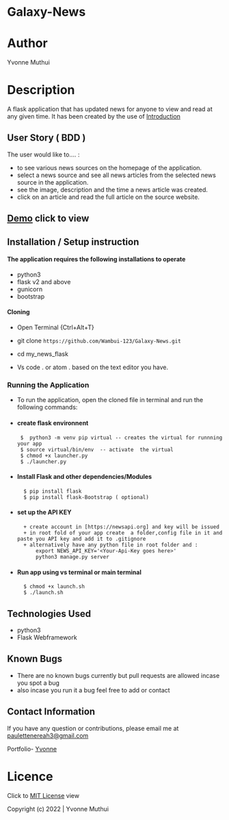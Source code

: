 # Galaxy-News
# Author
Yvonne Muthui

# Description
A flask application that has updated news for anyone to view and read at any given time. It has been created by the use of <a href="doc:introduction" target="_blank">Introduction</a>


## User Story ( BDD ) 
The user would like to.... :
+  to see various news sources on the homepage of the application.
+ select a news source and see all news articles from the selected news source in the application.
+  see the image, description and the time a news article was created.
+ click on an article and read the full article on the source website.

## [Demo](https://news-galaxy.herokuapp.com/) click to view


## Installation / Setup instruction

#### The application requires the following installations to operate 
* python3
* flask v2 and above
* gunicorn
* bootstrap

#### Cloning

* Open Terminal {Ctrl+Alt+T}

* git clone ``https://github.com/Wambui-123/Galaxy-News.git``



* cd my_news_flask

* Vs code . or atom . based on the text editor you have.

### Running the Application
* To run the application, open the cloned file in terminal and run the following commands:
 * #### create flask environnent
        $  python3 -m venv pip virtual -- creates the virtual for runnning your app      
        $ source virtual/bin/env  -- activate  the virtual
        $ chmod +x launcher.py
        $ ./launcher.py
* #### Install Flask and other dependencies/Modules
        $ pip install flask
        $ pip install flask-Bootstrap ( optional)
* #### set up the API KEY
        + create account in [https://newsapi.org] and key will be issued
        + in root fold of your app create  a folder,config file in it and paste you API key and add it to .gitignore
        + alternatively have any python file in root folder and :
            export NEWS_API_KEY='<Your-Api-Key goes here>'
            python3 manage.py server
* #### Run app using vs terminal or main terminal
        $ chmod +x launch.sh
        $ ./launch.sh


## Technologies Used

* python3
* Flask Webframework


## Known Bugs
* There are no known bugs currently but pull requests are allowed incase you spot a bug
* also incase you run it a bug feel free to add or contact

## Contact Information 

If you have any question or contributions, please email me at [paulettenereah3@gmail.com](yvonnewambui28@gmail.com)




Portfolio- [Yvonne](https://github.com/Wambui-123)
# Licence

Click to  [MIT License](Licence) view

 Copyright (c) 2022 | Yvonne Muthui
